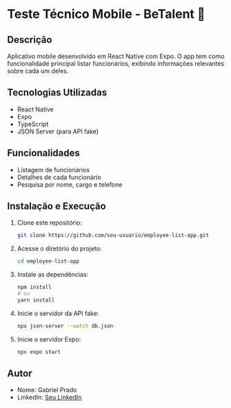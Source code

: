 # Teste Técnico Mobile - BeTalent 📱

## Descrição
Aplicativo mobile desenvolvido em React Native com Expo. O app tem como funcionalidade principal listar funcionários, exibindo informações relevantes sobre cada um deles.

## Tecnologias Utilizadas
- React Native
- Expo
- TypeScript
- JSON Server (para API fake)

## Funcionalidades
- Listagem de funcionários
- Detalhes de cada funcionário
- Pesquisa por nome, cargo e telefone

## Instalação e Execução

1. Clone este repositório:
   ```sh
   git clone https://github.com/seu-usuario/employee-list-app.git
   ```

2. Acesse o diretório do projeto:
   ```sh
   cd employee-list-app
   ```

3. Instale as dependências:
   ```sh
   npm install
   # ou
   yarn install
   ```

4. Inicie o servidor da API fake:
   ```sh
   npx json-server --watch db.json
   ```

5. Inicie o servidor Expo:
   ```sh
   npx expo start
   ```

## Autor
- Nome: Gabriel Prado
- LinkedIn: [Seu LinkedIn](https://www.linkedin.com/in/gabrielprd/)